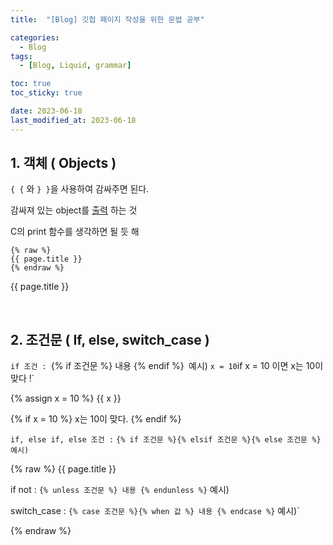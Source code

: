 ```yaml
---
title:  "[Blog] 깃헙 페이지 작성을 위한 문법 공부" 

categories:
  - Blog
tags:
  - [Blog, Liquid, grammar]

toc: true
toc_sticky: true

date: 2023-06-18
last_modified_at: 2023-06-18
---
```



## 1. 객체 ( Objects )

`{ {` 와 `} }`을 사용하여 감싸주면 된다.

감싸져 있는 object를 <u>출력</u> 하는 것

C의 print 함수를 생각하면 될 듯 해 

```
{% raw %}
{{ page.title }}
{% endraw %}
```
{{ page.title }}



<br>

## 2. 조건문 ( If, else, switch_case )
`if 조건 : `{% if 조건문 %} 내용 {% endif %}`
`예시) `
x = 10
`if x = 10 이면 x는 10이 맞다 !`

{% assign x = 10 %}
{{ x }}

{% if x = 10 %} x는 10이 맞다. {% endif %}


`if, else if, else 조건 :` `{% if 조건문 %}{% elsif 조건문 %}{% else 조건문 %}`
`예시)`

{% raw %}
{{ page.title }}


if not : `{% unless 조건문 %} 내용 {% endunless %}`
예시)



switch_case : `{% case 조건문 %}{% when 값 %} 내용 {% endcase %}`
예시)`

{% endraw %}